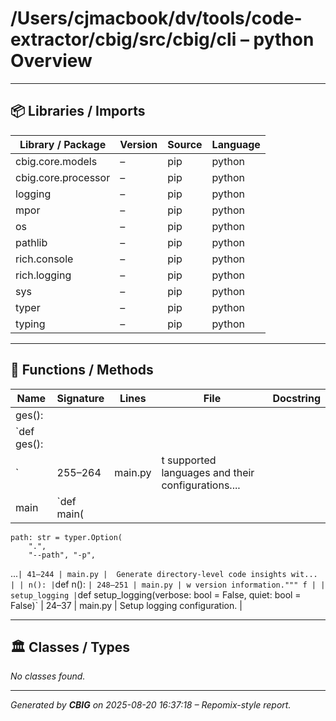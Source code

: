 # /Users/cjmacbook/dv/tools/code-extractor/cbig/src/cbig/cli – python Overview

---

## 📦 Libraries / Imports

| Library / Package | Version | Source | Language |
|-------------------|---------|--------|-----------|
| cbig.core.models | – | pip | python |
| cbig.core.processor | – | pip | python |
| logging | – | pip | python |
| mpor | – | pip | python |
| os | – | pip | python |
| pathlib | – | pip | python |
| rich.console | – | pip | python |
| rich.logging | – | pip | python |
| sys | – | pip | python |
| typer | – | pip | python |
| typing | – | pip | python |

---

## 🔧 Functions / Methods

| Name | Signature | Lines | File | Docstring |
|------|-----------|-------|------|-----------|
| ges():
   | `def ges():
    ` | 255–264 | main.py | t supported languages and their configurations.... |
| main | `def main(
    path: str = typer.Option(
        ".",
        "--path", "-p",
...` | 41–244 | main.py | 
    Generate directory-level code insights wit... |
| n():
   | `def n():
    ` | 248–251 | main.py | w version information."""
    f |
| setup_logging | `def setup_logging(verbose: bool = False, quiet: bool = False)` | 24–37 | main.py | Setup logging configuration. |

---

## 🏛️ Classes / Types

*No classes found.*

---

*Generated by **CBIG** on 2025-08-20 16:37:18 – Repomix-style report.*

